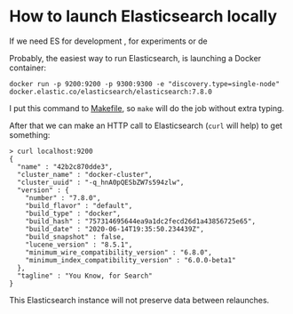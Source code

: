 # How to launch Elasticsearch locally

If we need ES for development , for experiments or de

Probably, the easiest way to run Elasticsearch, is launching a Docker container:

```shell
docker run -p 9200:9200 -p 9300:9300 -e "discovery.type=single-node" docker.elastic.co/elasticsearch/elasticsearch:7.8.0
```

I put this command to [Makefile](Makefile), so `make` will do the job without extra typing.

After that we can make an HTTP call to Elasticsearch (`curl` will help) to get something:

```shell
> curl localhost:9200
{
  "name" : "42b2c870dde3",
  "cluster_name" : "docker-cluster",
  "cluster_uuid" : "-q_hnA0pQESbZW7s594zlw",
  "version" : {
    "number" : "7.8.0",
    "build_flavor" : "default",
    "build_type" : "docker",
    "build_hash" : "757314695644ea9a1dc2fecd26d1a43856725e65",
    "build_date" : "2020-06-14T19:35:50.234439Z",
    "build_snapshot" : false,
    "lucene_version" : "8.5.1",
    "minimum_wire_compatibility_version" : "6.8.0",
    "minimum_index_compatibility_version" : "6.0.0-beta1"
  },
  "tagline" : "You Know, for Search"
}
```

This Elasticsearch instance will not preserve data between relaunches.
